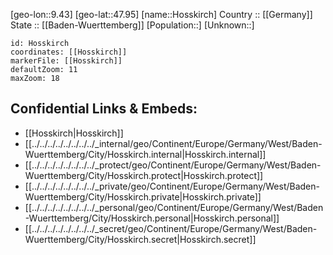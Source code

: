 ﻿---
location: [47.95,9.43] 
mapzoom: [7,12] 
mapmarker: city 
type: City
tags:
- geo/City


SpocWebEntityId: 31035
isDeleted: false
confidential: public

---
[geo-lon::9.43] 
[geo-lat::47.95] 
[name::Hosskirch] 
Country :: [[Germany]]  
State :: [[Baden-Wuerttemberg]] 
[Population::] 
[Unknown::] 


```leaflet
id: Hosskirch
coordinates: [[Hosskirch]] 
markerFile: [[Hosskirch]] 
defaultZoom: 11 
maxZoom: 18
```


## Confidential Links & Embeds: 
- [[Hosskirch|Hosskirch]]  
- [[../../../../../../../../_internal/geo/Continent/Europe/Germany/West/Baden-Wuerttemberg/City/Hosskirch.internal|Hosskirch.internal]] 
- [[../../../../../../../../_protect/geo/Continent/Europe/Germany/West/Baden-Wuerttemberg/City/Hosskirch.protect|Hosskirch.protect]] 
- [[../../../../../../../../_private/geo/Continent/Europe/Germany/West/Baden-Wuerttemberg/City/Hosskirch.private|Hosskirch.private]] 
- [[../../../../../../../../_personal/geo/Continent/Europe/Germany/West/Baden-Wuerttemberg/City/Hosskirch.personal|Hosskirch.personal]] 
- [[../../../../../../../../_secret/geo/Continent/Europe/Germany/West/Baden-Wuerttemberg/City/Hosskirch.secret|Hosskirch.secret]] 
